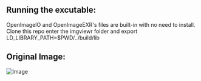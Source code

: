 ## Running the excutable:

OpenImageIO and OpenImageEXR's files are built-in with no need to install.
Clone this repo enter the imgviewr folder and export LD_LIBRARY_PATH=$PWD/../build/lib

## Original Image:
![Image](https://github.com/user-attachments/assets/f155814c-19f5-49b5-82ed-3b559a531a9a)
